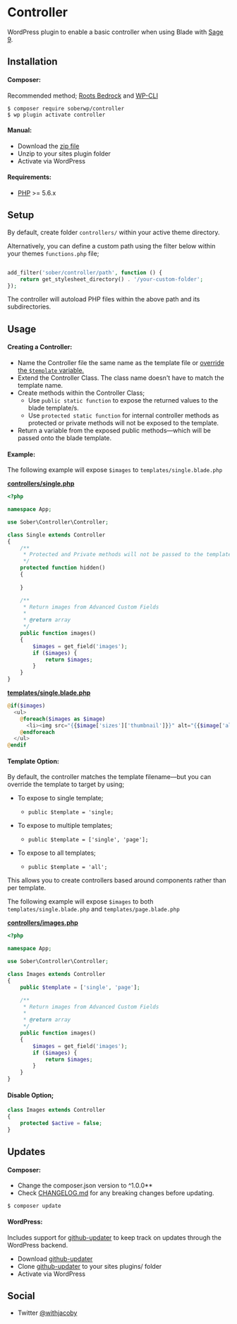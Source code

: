 # Controller

WordPress plugin to enable a basic controller when using Blade with [Sage 9](https://roots.io/sage/).

## Installation

#### Composer:

Recommended method; [Roots Bedrock](https://roots.io/bedrock/) and [WP-CLI](http://wp-cli.org/)
```shell
$ composer require soberwp/controller
$ wp plugin activate controller
```

#### Manual:

* Download the [zip file](https://github.com/soberwp/models/archive/master.zip)
* Unzip to your sites plugin folder
* Activate via WordPress

#### Requirements:

* [PHP](http://php.net/manual/en/install.php) >= 5.6.x

## Setup

By default, create folder `controllers/` within your active theme directory. 

Alternatively, you can define a custom path using the filter below within your themes `functions.php` file; 
```php

add_filter('sober/controller/path', function () {
    return get_stylesheet_directory() . '/your-custom-folder';
});
```

The controller will autoload PHP files within the above path and its subdirectories.

## Usage

#### Creating a Controller:

* Name the Controller file the same name as the template file or [override the `$template` variable.](#option-template)
* Extend the Controller Class.  The class name doesn't have to match the template name.
* Create methods within the Controller Class;
    * Use `public static function` to expose the returned values to the blade template/s. 
    * Use `protected static function` for internal controller methods as protected or private methods will not be exposed to the template.
* Return a variable from the exposed public methods&mdash;which will be passed onto the blade template.

#### Example: 

The following example will expose `$images` to `templates/single.blade.php`

**[controllers/single.php](.github/controllers/single.php)**

```php
<?php

namespace App;

use Sober\Controller\Controller;

class Single extends Controller
{
    /**
     * Protected and Private methods will not be passed to the template
     */
    protected function hidden()
    {
        
    }

    /**
     * Return images from Advanced Custom Fields
     *
     * @return array
     */
    public function images()
    {
        $images = get_field('images');
        if ($images) {
            return $images;
        }
    }
}
```

**[templates/single.blade.php](.github/templates/single.blade.php)**

```php
@if($images)
  <ul>
    @foreach($images as $image)
      <li><img src="{{$image['sizes']['thumbnail']}}" alt="{{$image['alt']}}"></li>
    @endforeach
  </ul>
@endif
```

<a name="option-template"></a>

#### Template Option:

By default, the controller matches the template filename&mdash;but you can override the template to target by using; 

* To expose to single template; 
    * `public $template = 'single;`

* To expose to multiple templates; 
    * `public $template = ['single', 'page'];`

* To expose to all templates; 
    * `public $template = 'all';`

This allows you to create controllers based around components rather than per template.

The following example will expose `$images` to both `templates/single.blade.php` and `templates/page.blade.php`

**[controllers/images.php](.github/controllers/images.php)**

```php
<?php

namespace App;

use Sober\Controller\Controller;

class Images extends Controller
{
    public $template = ['single', 'page'];

    /**
     * Return images from Advanced Custom Fields
     *
     * @return array
     */
    public function images()
    {
        $images = get_field('images');
        if ($images) {
            return $images;
        }
    }
}
```

#### Disable Option;

```php
class Images extends Controller
{
    protected $active = false;
}
```

## Updates

#### Composer:

* Change the composer.json version to ^1.0.0**
* Check [CHANGELOG.md](CHANGELOG.md) for any breaking changes before updating.

```shell
$ composer update
```

#### WordPress:

Includes support for [github-updater](https://github.com/afragen/github-updater) to keep track on updates through the WordPress backend.
* Download [github-updater](https://github.com/afragen/github-updater)
* Clone [github-updater](https://github.com/afragen/github-updater) to your sites plugins/ folder
* Activate via WordPress

## Social

* Twitter [@withjacoby](https://twitter.com/withjacoby)

